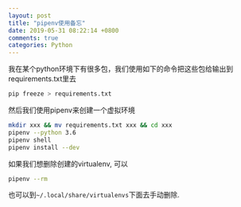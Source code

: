 ```yaml
---
layout: post
title: "pipenv使用备忘"
date: 2019-05-31 08:22:14 +0800
comments: true
categories: Python
---
```


我在某个python环境下有很多包，我们使用如下的命令把这些包给输出到requirements.txt里去

```sh
pip freeze > requirements.txt
```

然后我们使用pipenv来创建一个虚拟环境

```sh
mkdir xxx && mv requirements.txt xxx && cd xxx
pipenv --python 3.6
pipenv shell
pipenv install --dev
```

如果我们想删除创建的virtualenv, 可以

```sh
pipenv --rm
```

也可以到``~/.local/share/virtualenvs``下面去手动删除.



